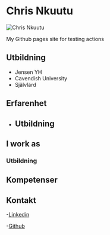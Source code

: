 # Chris Nkuutu

![Chris Nkuutu](./chrisnkuutu.png)

My Github pages site for testing actions

## Utbildning

- Jensen YH
- Cavendish University
- Självlärd

## Erfarenhet

- ## Utbildning
I work as 
- 
###  Utbildning 

### 

## Kompetenser

## Kontakt

-[Linkedin](in/chris-nkuutu)

-[Github](https://github.com/chris-nkuutu)



